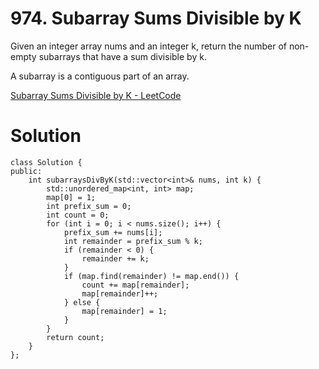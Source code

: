 # 974. Subarray Sums Divisible by K

Given an integer array nums and an integer k, return the number of non-empty subarrays that have a sum divisible by k.

A subarray is a contiguous part of an array.

[Subarray Sums Divisible by K - LeetCode](https://leetcode.com/problems/subarray-sums-divisible-by-k/)

# Solution
```
class Solution {
public:
    int subarraysDivByK(std::vector<int>& nums, int k) {
        std::unordered_map<int, int> map;
        map[0] = 1;
        int prefix_sum = 0;
        int count = 0;
        for (int i = 0; i < nums.size(); i++) {
            prefix_sum += nums[i];
            int remainder = prefix_sum % k;
            if (remainder < 0) {
                remainder += k;
            }
            if (map.find(remainder) != map.end()) {
                count += map[remainder];
                map[remainder]++;
            } else {
                map[remainder] = 1;
            }
        }
        return count;
    }
};
```